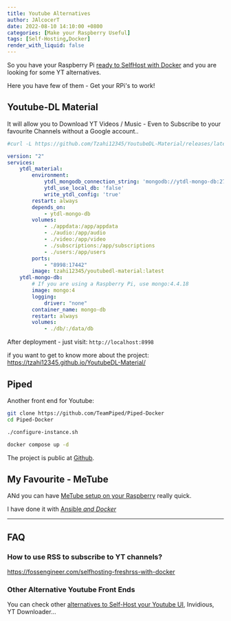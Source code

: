 ```yaml
---
title: Youtube Alternatives
author: JAlcocerT
date: 2022-08-10 14:10:00 +0800
categories: [Make your Raspberry Useful]
tags: [Self-Hosting,Docker]
render_with_liquid: false
---
```


So you have your Raspberry Pi [ready to SelfHost with Docker](https://jalcocert.github.io/RPi/posts/selfhosting-with-docker/) and you are looking for some YT alternatives.

Here you have few of them - Get your RPi's to work!

## Youtube-DL Material

It will allow you to Download YT Videos / Music - Even to Subscribe to your favourite Channels without a Google account..

```sh
#curl -L https://github.com/Tzahi12345/YoutubeDL-Material/releases/latest/download/docker-compose.yml -o docker-compose.yml
```

```yml
version: "2"
services:
    ytdl_material:
        environment: 
            ytdl_mongodb_connection_string: 'mongodb://ytdl-mongo-db:27017'
            ytdl_use_local_db: 'false'
            write_ytdl_config: 'true'
        restart: always
        depends_on:
            - ytdl-mongo-db
        volumes:
            - ./appdata:/app/appdata
            - ./audio:/app/audio
            - ./video:/app/video
            - ./subscriptions:/app/subscriptions
            - ./users:/app/users
        ports:
            - "8998:17442"
        image: tzahi12345/youtubedl-material:latest
    ytdl-mongo-db:
        # If you are using a Raspberry Pi, use mongo:4.4.18
        image: mongo:4
        logging:
            driver: "none"          
        container_name: mongo-db
        restart: always
        volumes:
            - ./db/:/data/db
```

After deployment - just visit: `http://localhost:8998`

if you want to get to know more about the project: <https://tzahi12345.github.io/YoutubeDL-Material/>

## Piped

Another front end for Youtube:

```sh
git clone https://github.com/TeamPiped/Piped-Docker
cd Piped-Docker

./configure-instance.sh

docker compose up -d
```


The project is public at [Github](https://github.com/TeamPiped/Piped).

## My Favourite - MeTube

ANd you can have [MeTube setup on your Raspberry](https://jalcocert.github.io/Linux/docs/linux__cloud.md/ansible/#ansible-like-a-pro) really quick.

I have done it with [Ansible *and Docker*](https://jalcocert.github.io/Linux/docs/linux__cloud.md/ansible/)

---

## FAQ

### How to use RSS to subscribe to YT channels?

<https://fossengineer.com/selfhosting-freshrss-with-docker>

### Other Alternative Youtube Front Ends

You can check other [alternatives to Self-Host your Youtube UI](https://fossengineer.com/youtube-alternative-front-ends), Invidious, YT Downloader...